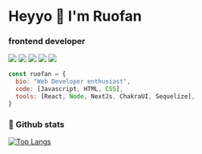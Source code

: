 # Heyyo 👋  I'm Ruofan

###  frontend developer
[![](http://img.shields.io/static/v1?label=Twitter&message=ruofan&style=flat&logo=twitter&color=87dfd6)](https://twitter.com/ruofanzzz)
[![](http://img.shields.io/static/v1?label=Medium&message=ruofan&style=flat&logo=medium&color=ff8882)](https://px732amgo81sp8.medium.com/)
[![](http://img.shields.io/static/v1?label=LinkedIn&message=ruofan&style=flat&logo=LinkedIn&color=87dfd6)](https://www.linkedin.com/in/ruofan-wei-a65922132/)
[![](http://img.shields.io/static/v1?label=Gitlab&message=ruofan&style=flat&logo=Gitlab&color=ff8882)](https://gitlab.damaiapp.tw/tinawei)
[![](http://img.shields.io/static/v1?label=Gitbook&message=ruofan&style=flat&logo=Gitbook&color=87dfd6)](https://px732amgo81sp8.gitbook.io/knowledge-base/)

<a align="center">

```js
const ruofan = {
  bio: "Web Developer enthusiast",
  code: [Javascript, HTML, CSS],
  tools: [React, Node, NextJs, ChakraUI, Sequelize],
}
```
</a>




### 🚀 Github stats 
[![Top Langs](https://github-readme-stats.vercel.app/api/top-langs/?username=ruofanwei&layout=compact&show_icons=true&theme=radical)](https://github.com/anuraghazra/github-readme-stats)





<!--
**ruofanwei/ruofanwei** is a ✨ _special_ ✨ repository because its `README.md` (this file) appears on your GitHub profile.

Here are some ideas to get you started:

- 🔭 I’m currently working on ...
- 🌱 I’m currently learning ...
- 👯 I’m looking to collaborate on ...
- 🤔 I’m looking for help with ...
- 💬 Ask me about ...
- 📫 How to reach me: ...
- 😄 Pronouns: ...
- ⚡ Fun fact: ...
-->
